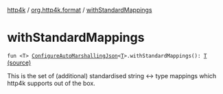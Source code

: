[http4k](../index.md) / [org.http4k.format](index.md) / [withStandardMappings](./with-standard-mappings.md)

# withStandardMappings

`fun <T> `[`ConfigureAutoMarshallingJson`](-configure-auto-marshalling-json/index.md)`<`[`T`](with-standard-mappings.md#T)`>.withStandardMappings(): `[`T`](with-standard-mappings.md#T) [(source)](https://github.com/http4k/http4k/blob/master/http4k-core/src/main/kotlin/org/http4k/format/ConfigureAutoMarshallingJson.kt#L32)

This is the set of (additional) standardised string &lt;-&gt; type mappings which http4k supports out of the box.


